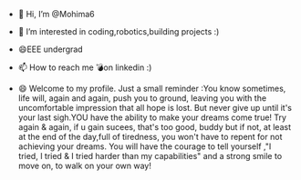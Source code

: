 - 👋 Hi, I’m @Mohima6
- 👀 I’m interested in coding,robotics,building projects :)
- 😄EEE undergrad 
- 📫 How to reach me 💣on linkedin :)
  
- 😄 Welcome to my profile. Just a small reminder :You know sometimes, life will, again and again, push you to ground, leaving you with the uncomfortable impression that all hope is lost. But never give up until it's your last sigh.YOU have the ability to make your dreams come true! Try again & again, if u gain sucees, that's too good, buddy but if not, at least at the end of the day,full of tiredness, you won't have to repent for not achieving your dreams. You will have the courage to tell yourself ,"I tried,  I tried & I tried harder than my capabilities" and a strong smile to move on, to walk on your own way!
  


<!---
Mohima6/Mohima6 is a ✨ special ✨ repository because its `README.md` (this file) appears on your GitHub profile.
You can click the Preview link to take a look at your changes.
--->

